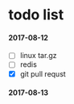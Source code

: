 # todo list
#### 2017-08-12  
  + [ ] linux tar.gz
  + [ ] redis
  + [x] git pull requst  

#### 2017-08-13
